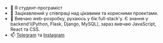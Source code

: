 - 👋 Я студент-програміст
- 👀 Зацікавлений у співпраці над цікавими та корисними проектами.
- 🌱 Вивчаю web-розробку, рухаюсь у бік full-stack'у. Є знання у backend'і(Python, Flask, Django, MySQL), зараз вивчаю JavaScript, React та CSS.
- 📫 [Telegram](https://t.me/niksilvia) та [Instagram](https://www.instagram.com/_nikita__goncharov_/)
